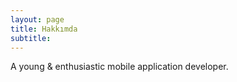 ```yaml
---
layout: page
title: Hakkımda
subtitle: 
---
```


A young & enthusiastic mobile application developer.


